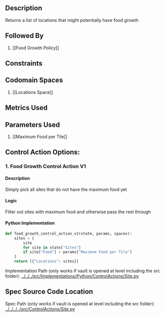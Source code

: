 ## Description

Returns a list of locations that might potentially have food growth
## Followed By
1. [[Food Growth Policy]]

## Constraints
## Codomain Spaces
1. [[Locations Space]]

## Metrics Used

## Parameters Used
1. [[Maximum Food per Tile]]

## Control Action Options:
### 1. Food Growth Control Action V1
#### Description
Simply pick all sites that do not have the maximum food yet
#### Logic
Filter out sites with maximum food and otherwise pass the rest through
#### Python Implementation
```python
def food_growth_control_action_v1(state, params, spaces):
    sites = [
        site
        for site in state["Sites"]
        if site["Food"] < params["Maximum Food per Tile"]
    ]
    return [{"Locations": sites}]
```
Implementation Path (only works if vault is opened at level including the src folder): [../../../src/Implementations/Python/ControlActions/Site.py](../../../src/Implementations/Python/ControlActions/Site.py)

## Spec Source Code Location

Spec Path (only works if vault is opened at level including the src folder): [../../../../src/ControlActions/Site.py](../../../../src/ControlActions/Site.py)

